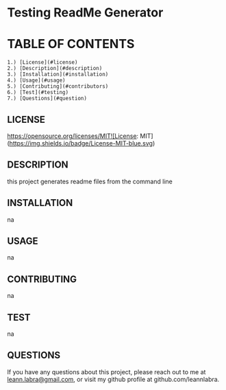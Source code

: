 # Testing ReadMe Generator

  # TABLE OF CONTENTS 
    1.) [License](#license)
    2.) [Description](#description)
    3.) [Installation](#installation)
    4.) [Usage](#usage)
    5.) [Contributing](#contributors)
    6.) [Test](#testing)
    7.) [Questions](#question)


  ## LICENSE 
  https://opensource.org/licenses/MIT![License: MIT](https://img.shields.io/badge/License-MIT-blue.svg)
  
  ## DESCRIPTION
  this project generates readme files from the command line

  ## INSTALLATION
  na
  ## USAGE
  na
  ## CONTRIBUTING
  na
  ## TEST
  na
  ## QUESTIONS
  If you have any questions about this project, please reach out to me 
  at leann.labra@gmail.com, or visit my github profile at github.com/leannlabra.
  
